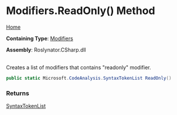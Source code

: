 # Modifiers\.ReadOnly\(\) Method

[Home](../../../../README.md)

**Containing Type**: [Modifiers](../README.md)

**Assembly**: Roslynator\.CSharp\.dll

\
Creates a list of modifiers that contains "readonly" modifier\.

```csharp
public static Microsoft.CodeAnalysis.SyntaxTokenList ReadOnly()
```

### Returns

[SyntaxTokenList](https://docs.microsoft.com/en-us/dotnet/api/microsoft.codeanalysis.syntaxtokenlist)

